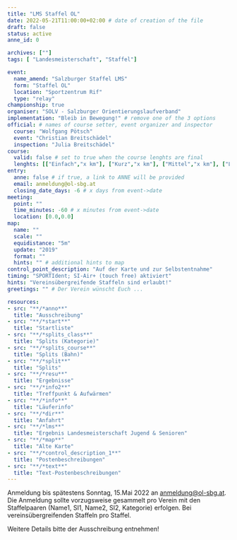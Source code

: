 ```yaml
---
title: "LMS Staffel OL"
date: 2022-05-21T11:00:00+02:00 # date of creation of the file
draft: false
status: active
anne_id: 0

archives: [""]
tags: [ "Landesmeisterschaft", "Staffel"]

event:
  name_amend: "Salzburger Staffel LMS"
  form: "Staffel OL"
  location: "Sportzentrum Rif"
  type: "relay"
championship: true
organiser: "SOLV - Salzburger Orientierungslaufverband"
implementation: "Bleib in Bewegung!" # remove one of the 3 options
official: # names of course setter, event organizer and inspector
  course: "Wolfgang Pötsch"
  event: "Christian Breitschädel"
  inspection: "Julia Breitschädel"
course:
  valid: false # set to true when the course lenghts are final
  lenghts: [["Einfach","x km"], ["Kurz","x km"], ["Mittel","x km"], ["Lang","x km"]]
entry:
  anne: false # if true, a link to ANNE will be provided
  email: anmeldung@ol-sbg.at
  closing_date_days: -6 # x days from event->date
meeting:
  point: ""
  time_minutes: -60 # x minutes from event->date
  location: [0.0,0.0]
map:
  name: ""
  scale: ""
  equidistance: "5m"
  update: "2019"
  format: ""
  hints: "" # additional hints to map
control_point_description: "Auf der Karte und zur Selbstentnahme"
timing: "SPORTIdent; SI-Air+ (touch free) aktiviert"
hints: "Vereinsübergreifende Staffeln sind erlaubt!"
greetings: "" # Der Verein wünscht Euch ...

resources:
- src: "**/*anno**"
  title: "Ausschreibung"
- src: "**/*start**"
  title: "Startliste"
- src: "**/*splits_class**"
  title: "Splits (Kategorie)"
- src: "**/*splits_course**"
  title: "Splits (Bahn)"
- src: "**/*split**"
  title: "Splits"
- src: "**/*resu**"
  title: "Ergebnisse"
- src: "**/*info2**"
  title: "Treffpunkt & Aufwärmen"
- src: "**/*info**"
  title: "Läuferinfo"
- src: "**/*dir**"
  title: "Anfahrt"
- src: "**/*lms**"
  title: "Ergebnis Landesmeisterschaft Jugend & Senioren"
- src: "**/*map**"
  title: "Alte Karte"
- src: "**/*control_description_1**"
  title: "Postenbeschreibungen"
- src: "**/*text**"
  title: "Text-Postenbeschreibungen"
---
```


Anmeldung bis spätestens Sonntag, 15.Mai 2022 an anmeldung@ol-sbg.at. Die
Anmeldung sollte vorzugsweise gesammelt pro Verein mit den
Staffelpaaren (Name1, SI1, Name2, SI2, Kategorie) erfolgen. Bei
vereinsübergreifenden Staffeln pro Staffel. 

Weitere Details bitte der Ausschreibung entnehmen!
